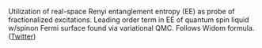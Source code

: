 
Utilization of real-space Renyi entanglement entropy (EE) as probe of fractionalized excitations. Leading order term in EE of quantum spin liquid w/spinon Fermi surface found via variational QMC. Follows Widom formula. ([Twitter](https://twitter.com/JoshuahHeath/status/1094732003109416961))
